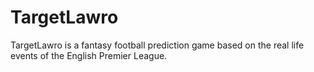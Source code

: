 TargetLawro
===========
TargetLawro is a fantasy football prediction game based on the real life events of the English Premier
League.
